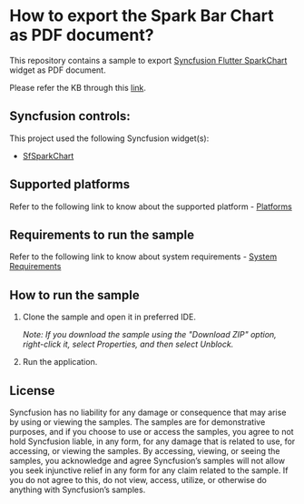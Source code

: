 # How to export the Spark Bar Chart as PDF document?

This repository contains a sample to export [Syncfusion Flutter SparkChart](https://help.syncfusion.com/flutter/sparkcharts/getting-started) widget as PDF document.

Please refer the KB through this [link](https://www.syncfusion.com/kb/12914/how-to-export-flutter-spark-bar-charts-as-a-pdf-sfsparkbarchart).

## Syncfusion controls:

This project used the following Syncfusion widget(s):
* [SfSparkChart](https://www.syncfusion.com/flutter-widgets/flutter-spark-charts)

## Supported platforms

Refer to the following link to know about the supported platform - [Platforms](https://help.syncfusion.com/flutter/system-requirements#supported-platforms)

## Requirements to run the sample

Refer to the following link to know about system requirements - [System Requirements](https://help.syncfusion.com/flutter/system-requirements)

## How to run the sample

1. Clone the sample and open it in preferred IDE.

   *Note: If you download the sample using the "Download ZIP" option, right-click it, select Properties, and then select Unblock.*

2. Run the application.

## License

Syncfusion has no liability for any damage or consequence that may arise by using or viewing the samples. The samples are for demonstrative purposes, and if you choose to use or access the samples, you agree to not hold Syncfusion liable, in any form, for any damage that is related to use, for accessing, or viewing the samples. By accessing, viewing, or seeing the samples, you acknowledge and agree Syncfusion’s samples will not allow you seek injunctive relief in any form for any claim related to the sample. If you do not agree to this, do not view, access, utilize, or otherwise do anything with Syncfusion’s samples.

